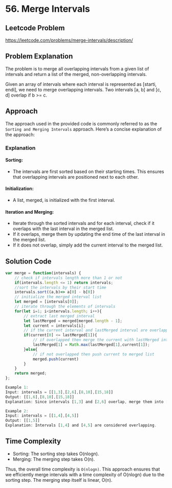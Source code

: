 # 56. Merge Intervals

## Leetcode Problem
https://leetcode.com/problems/merge-intervals/description/

## Problem Explanation
The problem is to merge all overlapping intervals from a given list of intervals and return a list of the merged, non-overlapping intervals.

Given an array of intervals where each interval is represented as [starti, endi], we need to merge overlapping intervals. Two intervals [a, b] and [c, d] overlap if b >= c.

## Approach
The approach used in the provided code is commonly referred to as the `Sorting and Merging Intervals` approach. Here’s a concise explanation of the approach:

### Explanation
#### Sorting:
- The intervals are first sorted based on their starting times. This ensures that overlapping intervals are positioned next to each other.
#### Initialization:
- A list, merged, is initialized with the first interval.
#### Iteration and Merging:
- Iterate through the sorted intervals and for each interval, check if it overlaps with the last interval in the merged list.
- If it overlaps, merge them by updating the end time of the last interval in the merged list.
- If it does not overlap, simply add the current interval to the merged list.

## Solution Code
```javascript
var merge = function(intervals) {
    // check if intervals length more than 1 or not
    if(intervals.length <= 1) return intervals;
    //sort the intervals by their start time
    intervals.sort((a,b)=> a[0] - b[0])
    // initialize the merged interval list
    let merged = [intervals[0]];
    // iterate through the elements of intervals
    for(let i=1; i<intervals.length; i++){
        // extract last merged interval
        let lastMerged = merged[merged.length - 1];
        let current = intervals[i];
        // if the current interval and lastMerged interval are overlapped
        if(current[0] <= lastMerged[1]){
            // if overlapped then merge the current with lastMerged interval
            lastMerged[1] = Math.max(lastMerged[1],current[1]);
        }else{
            // if not overlapped then push current to merged list
            merged.push(current)
        }
    }
    return merged;
};

Example 1:
Input: intervals = [[1,3],[2,6],[8,10],[15,18]]
Output: [[1,6],[8,10],[15,18]]
Explanation: Since intervals [1,3] and [2,6] overlap, merge them into [1,6].

Example 2:
Input: intervals = [[1,4],[4,5]]
Output: [[1,5]]
Explanation: Intervals [1,4] and [4,5] are considered overlapping.
```

## Time Complexity
- Sorting: The sorting step takes O(nlogn).
- Merging: The merging step takes O(n).

Thus, the overall time complexity is `O(nlogn)`. This approach ensures that we efficiently merge intervals with a time complexity of O(nlogn) due to the sorting step. The merging step itself is linear, O(n).
